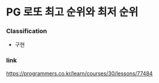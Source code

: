 # PG 로또 최고 순위와 최저 순위

### Classification
* 구현

### link
https://programmers.co.kr/learn/courses/30/lessons/77484